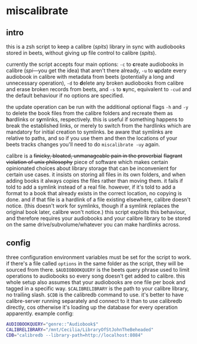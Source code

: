 # miscalibrate
## intro
this is a zsh script to keep a calibre (*spits*) library in sync with audiobooks stored in beets, without giving up file control to calibre (*spits*).

currently the script accepts four main options: `-c` to **c**reate audiobooks in calibre (*spi*—you get the idea) that aren't there already, `-u` to **u**pdate every audiobook in calibre with metadata from beets (potentially a long and unnecessary operation), `-d` to **d**elete any broken audiobooks from calibre and erase broken records from beets, and `-s` to **s**ync, equivalent to `-cud` and the default behaviour if no options are specified.

the update operation can be run with the additional optional flags `-h` and `-y` to delete the book files from the calibre folders and recreate them as **h**ardlinks or s**y**mlinks, respectively. this is useful if something happens to break the established links, or merely to switch from the hardlinks which are mandatory for initial creation to symlinks. be aware that symlinks are relative to paths, and so if you use them and then the locations of your beets tracks changes you'll need to do `miscalibrate -uy` again.

calibre is a ~~finicky, bloated, unmanageable pain in the proverbial~~ ~~flagrant violation of unix philosophy~~ piece of software which makes certain opinionated choices about library storage that can be inconvenient for certain use cases. it insists on storing all files in its own folders, and when adding books it always copies the files rather than moving them. it fails if told to add a symlink instead of a real file. however, if it's told to add a format to a book that already exists in the correct location, no copying is done. and if that file is a hardlink of a file existing elsewhere, calibre doesn't notice. (this doesn't work for symlinks, though if a symlink replaces the original book later, calibre won't notice.) this script exploits this behaviour, and therefore requires your audiobooks and your calibre library to be stored on the same drive/subvolume/whatever you can make hardlinks across.

## config
three configuration environment variables must be set for the script to work. if there's a file called `options` in the same folder as the script, they will be sourced from there. `$AUDIOBOOKQUERY` is the beets query phrase used to limit operations to audiobooks so every song doesn't get added to calibre. this whole setup also assumes that your audiobooks are one file per book and tagged in a specific way. `$CALIBRELIBRARY` is the path to your calibre library, no trailing slash. `$CDB` is the calibredb command to use. it's better to have calibre-server running separately and connect to it than to use calibredb directly, cos otherwise it's loading up the database for every operation apparently. example config:

```zsh
AUDIOBOOKQUERY="genre::^Audiobook$"
CALIBRELIBRARY="/mnt/Cecilia/LibraryOfStJohnTheBeheaded"
CDB="calibredb --library-path=http://localhost:8084"
```
